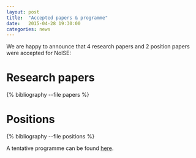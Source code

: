 ```yaml
---
layout: post
title:  "Accepted papers & programme"
date:   2015-04-28 19:30:00
categories: news
---
```


We are happy to announce that 4 research papers and 2 position papers were accepted for NoISE:

Research papers
=================

{% bibliography --file papers %}

Positions
=================

{% bibliography --file positions %}

A tentative programme can be found [here](/programme/).
